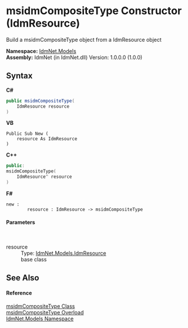 # msidmCompositeType Constructor (IdmResource)
 

Build a msidmCompositeType object from a IdmResource object

**Namespace:**&nbsp;<a href="N_IdmNet_Models">IdmNet.Models</a><br />**Assembly:**&nbsp;IdmNet (in IdmNet.dll) Version: 1.0.0.0 (1.0.0)

## Syntax

**C#**<br />
``` C#
public msidmCompositeType(
	IdmResource resource
)
```

**VB**<br />
``` VB
Public Sub New ( 
	resource As IdmResource
)
```

**C++**<br />
``` C++
public:
msidmCompositeType(
	IdmResource^ resource
)
```

**F#**<br />
``` F#
new : 
        resource : IdmResource -> msidmCompositeType
```


#### Parameters
&nbsp;<dl><dt>resource</dt><dd>Type: <a href="T_IdmNet_Models_IdmResource">IdmNet.Models.IdmResource</a><br />base class</dd></dl>

## See Also


#### Reference
<a href="T_IdmNet_Models_msidmCompositeType">msidmCompositeType Class</a><br /><a href="Overload_IdmNet_Models_msidmCompositeType__ctor">msidmCompositeType Overload</a><br /><a href="N_IdmNet_Models">IdmNet.Models Namespace</a><br />
